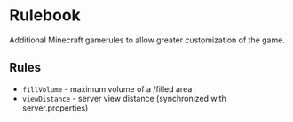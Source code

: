 # Rulebook

Additional Minecraft gamerules to allow greater customization of the game.

## Rules

- `fillVolume` - maximum volume of a /filled area
- `viewDistance` - server view distance (synchronized with server.properties)
